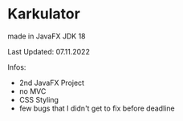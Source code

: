 # Karkulator

made in JavaFX
JDK 18

Last Updated: 07.11.2022

Infos:
  - 2nd JavaFX Project
  - no MVC
  - CSS Styling
  - few bugs that I didn't get to fix before deadline
